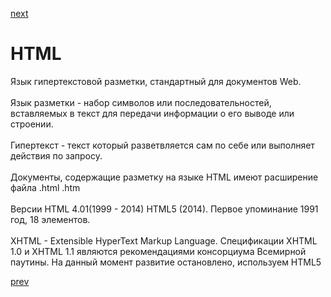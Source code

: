 <a href="06.md">next</a>

<h1>HTML</h1>

<div>
    Язык гипертекстовой разметки, стандартный для документов Web.
    <br>
    <br>
    Язык разметки - набор символов или последовательностей, вставляемых в текст для передачи информации о его выводе или строении.
    <br>
    <br>
    Гипертекст - текст который разветвляется сам по себе или выполняет действия по запросу.
    <br>
    <br>
    Документы, содержащие разметку на языке HTML имеют расширение файла .html .htm
    <br>
    <br>
    Версии HTML 4.01(1999 - 2014) HTML5 (2014). Первое упоминание 1991 год, 18 элементов.
    <br>
    <br>
    XHTML - Extensible HyperText Markup Language. Спецификации XHTML 1.0 и XHTML 1.1 являются рекомендациями консорциума Всемирной паутины. На данный момент развитие остановлено, используем HTML5
</div>

<a href="04.md">prev</a>